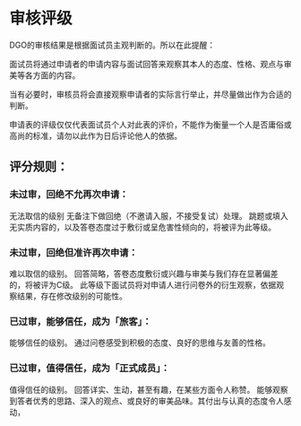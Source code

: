<!-- docs/basic/information/reviewScore.md-->

# 审核评级

DGO的审核结果是根据面试员主观判断的。所以在此提醒：

面试员将通过申请者的申请内容与面试回答来观察其本人的态度、性格、观点与审美等各方面的内容。

当有必要时，审核员将会直接观察申请者的实际言行举止，并尽量做出作为合适的判断。

申请表的评级仅仅代表面试员个人对此表的评价，不能作为衡量一个人是否庸俗或高尚的标准，请勿以此作为日后评论他人的依据。

## 评分规则：

### 未过审，回绝不允再次申请：
无法取信的级别
无备注下做回绝（不邀请入服，不接受复试）处理。
跳题或填入无实质内容的，以及答卷态度过于敷衍或呈危害性倾向的，将被评为此等级。

### 未过审，回绝但准许再次申请：
难以取信的级别。
回答简略，答卷态度敷衍或兴趣与审美与我们存在显著偏差的，将被评为C级。
此等级下面试员将对申请人进行问卷外的衍生观察，依据观察结果，存在修改级别的可能性。

### 已过审，能够信任，成为「旅客」：
能够信任的级别。
通过问卷感受到积极的态度、良好的思维与友善的性格。

### 已过审，值得信任，成为「正式成员」：
值得信任的级别。
回答详实、生动，甚至有趣，在某些方面令人称赞。
能够观察到答者优秀的思路、深入的观点、或良好的审美品味。其付出与认真的态度令人感动，